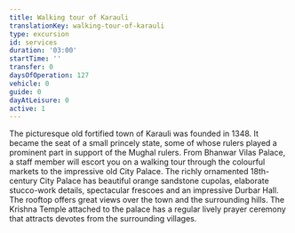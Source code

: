 ```yaml
---
title: Walking tour of Karauli
translationKey: walking-tour-of-karauli
type: excursion
id: services
duration: '03:00'
startTime: ''
transfer: 0
daysOfOperation: 127
vehicle: 0
guide: 0
dayAtLeisure: 0
active: 1
---
```

The picturesque old fortified town of Karauli was founded in 1348. It became the seat of a small princely state, some of whose rulers played a prominent part in support of the Mughal rulers. From Bhanwar Vilas Palace, a staff member will escort you on a walking tour through the colourful markets to the impressive old City Palace. The richly ornamented 18th-century City Palace has beautiful orange sandstone cupolas, elaborate stucco-work details, spectacular frescoes and an impressive Durbar Hall. The rooftop offers great views over the town and the surrounding hills. The Krishna Temple attached to the palace has a regular lively prayer ceremony that attracts devotes from the surrounding villages. 